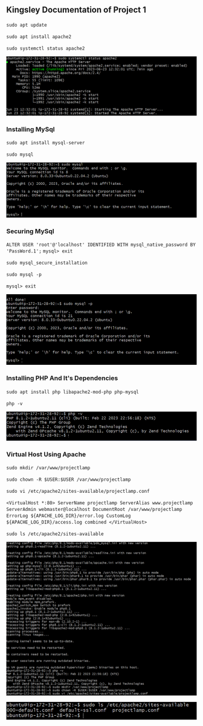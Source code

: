 ## Kingsley Documentation of Project 1

`sudo apt update`

`sudo apt install apache2`

`sudo systemctl status apache2`

![apache status](.\images\apache-status.PNG)


### Installing MySql

`sudo apt install mysql-server`

`sudo mysql`

![mysql status](.\images\mysql-status.PNG)


### Securing MySql

`ALTER USER 'root'@'localhost' IDENTIFIED WITH mysql_native_password BY 'PassWord.1';`
`mysql> exit`

`sudo mysql_secure_installation`

`sudo mysql -p`

`mysql> exit`

![mysql security](.\images\securing-mysql.PNG)


### Installing PHP And It's Dependencies

`sudo apt install php libapache2-mod-php php-mysql`

`php -v`

![PHP install](.\images\installing-PHP.PNG)


### Virtual Host Using Apache

`sudo mkdir /var/www/projectlamp`

`sudo chown -R $USER:$USER /var/www/projectlamp`

`sudo vi /etc/apache2/sites-available/projectlamp.conf`

`<VirtualHost *:80>
    ServerName projectlamp
    ServerAlias www.projectlamp 
    ServerAdmin webmaster@localhost
    DocumentRoot /var/www/projectlamp
    ErrorLog ${APACHE_LOG_DIR}/error.log
    CustomLog ${APACHE_LOG_DIR}/access.log combined
</VirtualHost>`

`sudo ls /etc/apache2/sites-available`

![apache virtual host](.\images\virtual-host-apache.PNG)

![apache virtual host2](.\images\virtual-host-apache2.PNG)

